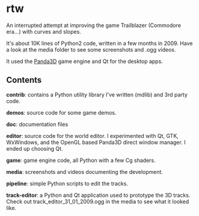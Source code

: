 rtw
===

An interrupted attempt at improving the game Trailblazer (Commodore era...) with curves and slopes.

It's about 10K lines of Python2 code, written in a few months in 2009. Have a look at the media folder to see some screenshots and .ogg videos.

It used the [Panda3D](https://www.panda3d.org/) game engine and Qt for the desktop apps. 

## Contents

**contrib**: contains a Python utility library I've written (mdlib) and 3rd party code.

**demos**: source code for some game demos.

**doc**: documentation files 

**editor**: source code for the world editor. I experimented with Qt, GTK, WxWindows, and the OpenGL based Panda3D direct window manager. I ended up choosing Qt.

**game**: game engine code, all Python with a few Cg shaders. 

**media**: screenshots and videos documenting the development.

**pipeline**: simple Python scripts to edit the tracks.

**track-editor**: a Python and Qt application used to prototype the 3D tracks. Check out track_editor_31_01_2009.ogg in the media to see what it looked like.
